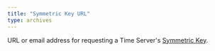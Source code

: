 ```yaml
---
title: "Symmetric Key URL"
type: archives
---
```


URL or email address for requesting a Time Server's [Symmetric Key](/support/servers/symmetrickey/).